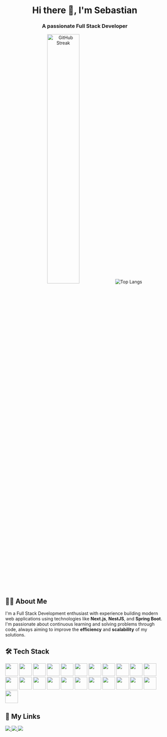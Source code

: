 <h1 align="center">Hi there 👋, I'm Sebastian</h1>
<h3 align="center">A passionate Full Stack Developer</h3>

<div align="center">

  <img src="https://github-readme-streak-stats.herokuapp.com/?user=SebastianHernandez69&theme=dark" alt="GitHub Streak" width="45%" style="margin: 0 1rem;" />
  &nbsp;&nbsp;&nbsp;
  <img src="https://github-readme-stats.vercel.app/api/top-langs/?username=SebastianHernandez69&layout=compact&theme=dark" alt="Top Langs" style="margin: 0 1rem;" />

</div>


## 🧑‍💻 About Me

I'm a Full Stack Development enthusiast with experience building modern web applications using technologies like **Next.js**, **NestJS**, and **Spring Boot**.  I'm passionate about continuous learning and solving problems through code, always aiming to improve the **efficiency** and **scalability** of my solutions.



## 🛠 Tech Stack

<div align="left">
  <!-- Frontend & Languages -->
<img src="https://skillicons.dev/icons?i=js" height="40" />
<img src="https://skillicons.dev/icons?i=ts" height="40" />
<img src="https://skillicons.dev/icons?i=react" height="40" />
<img src="https://skillicons.dev/icons?i=nextjs" height="40" />
<img src="https://skillicons.dev/icons?i=tailwind" height="40" />
<img src="https://skillicons.dev/icons?i=astro" height="40" />

<!-- Backend & Frameworks -->
<img src="https://skillicons.dev/icons?i=nodejs" height="40" />
<img src="https://skillicons.dev/icons?i=nestjs" height="40" />
<img src="https://skillicons.dev/icons?i=dotnet" height="40" />
<img src="https://skillicons.dev/icons?i=spring" height="40" />
 <img src="https://skillicons.dev/icons?i=graphql" height="40" />
<img src="https://skillicons.dev/icons?i=java" height="40" />
<img src="https://skillicons.dev/icons?i=fastapi" height="40" />
<img src="https://skillicons.dev/icons?i=cs" height="40" />

<!-- Bases de Datos -->
<img src="https://skillicons.dev/icons?i=mysql" height="40" />
<img src="https://skillicons.dev/icons?i=postgres" height="40" />
<img src="https://skillicons.dev/icons?i=mongodb" height="40" />
<img src="https://skillicons.dev/icons?i=prisma" height="40" />

<!-- DevOps & Cloud -->
<img src="https://skillicons.dev/icons?i=git" height="40" />
<img src="https://skillicons.dev/icons?i=docker" height="40" />
<img src="https://skillicons.dev/icons?i=azure" height="40" />
<img src="https://skillicons.dev/icons?i=aws" height="40" />
<img src="https://skillicons.dev/icons?i=terraform" height="40" />

</div>



## 🔗 My Links

<p>
  <a href="https://sebastianhz.pages.dev/" target="_blank">
    <img src="https://img.shields.io/badge/Website-My%20Portfolio-24292F?style=for-the-badge&logo=vercel&logoColor=white" />
  </a>
  <a href="https://www.linkedin.com/in/sebastian-hzag/" target="_blank">
    <img src="https://img.shields.io/badge/LinkedIn-sebastian hernandez-0A66C2?style=for-the-badge&logo=linkedin&logoColor=white" />
  </a>
  <a href="mailto:sebas.ismaelhz21@gmail.com" target="_blank">
    <img src="https://img.shields.io/badge/Email-Contact%20Me-D14836?style=for-the-badge&logo=gmail&logoColor=white" />
  </a>
</p>

